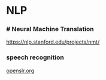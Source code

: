 # NLP





### # Neural Machine Translation

https://nlp.stanford.edu/projects/nmt/



### speech recognition

[openslr.org](https://openslr.org/51)


